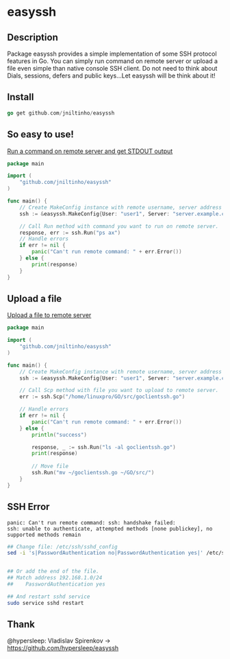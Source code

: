 # easyssh

## Description

Package easyssh provides a simple implementation of some SSH protocol features in Go.
You can simply run command on remote server or upload a file even simple than native console SSH client.
Do not need to think about Dials, sessions, defers and public keys...Let easyssh will be think about it!

## Install


```go
go get github.com/jniltinho/easyssh
```

## So easy to use!

[Run a command on remote server and get STDOUT output](example/run.go)

```go
package main

import (
	"github.com/jniltinho/easyssh"
)

func main() {
	// Create MakeConfig instance with remote username, server address and path to private key.
	ssh := &easyssh.MakeConfig{User: "user1", Server: "server.example.com", Password: "<user1password>"}

	// Call Run method with command you want to run on remote server.
	response, err := ssh.Run("ps ax")
	// Handle errors
	if err != nil {
		panic("Can't run remote command: " + err.Error())
	} else {
		print(response)
	}
}
```

## Upload a file
[Upload a file to remote server](example/scp.go)

```go
package main

import (
	"github.com/jniltinho/easyssh"
)

func main() {
	// Create MakeConfig instance with remote username, server address and path to private key.
	ssh := &easyssh.MakeConfig{User: "user1", Server: "server.example.com", Password: "<user1password>"}

	// Call Scp method with file you want to upload to remote server.
	err := ssh.Scp("/home/linuxpro/GO/src/goclientssh.go")

	// Handle errors
	if err != nil {
		panic("Can't run remote command: " + err.Error())
	} else {
		println("success")

		response, _ := ssh.Run("ls -al goclientssh.go")
		print(response)
		
		// Move file
		ssh.Run("mv ~/goclientssh.go ~/GO/src/")
	}
}
```


## SSH Error

```
panic: Can't run remote command: ssh: handshake failed: 
ssh: unable to authenticate, attempted methods [none publickey], no supported methods remain
```

```bash
## Change file: /etc/ssh/sshd_config
sed -i 's|PasswordAuthentication no|PasswordAuthentication yes|' /etc/ssh/sshd_config


## Or add the end of the file.
## Match address 192.168.1.0/24
##    PasswordAuthentication yes

## And restart sshd service
sudo service sshd restart
```



## Thank 

@hypersleep: Vladislav Spirenkov -> https://github.com/hypersleep/easyssh
